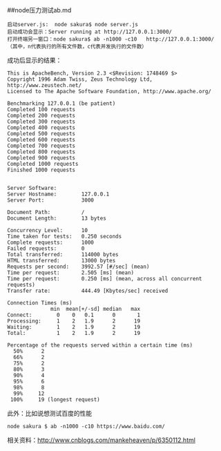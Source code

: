 ##node压力测试ab.md

	启动server.js:  node sakura$ node server.js
	启动成功会显示：Server running at http://127.0.0.1:3000/
	打开终端另一窗口：node sakura$ ab -n1000 -c10   http://127.0.0.1:3000/
	（其中，n代表执行的所有文件数，c代表并发执行的文件数）

成功后显示的结果：

	This is ApacheBench, Version 2.3 <$Revision: 1748469 $>
	Copyright 1996 Adam Twiss, Zeus Technology Ltd, http://www.zeustech.net/
	Licensed to The Apache Software Foundation, http://www.apache.org/

	Benchmarking 127.0.0.1 (be patient)
	Completed 100 requests
	Completed 200 requests
	Completed 300 requests
	Completed 400 requests
	Completed 500 requests
	Completed 600 requests
	Completed 700 requests
	Completed 800 requests
	Completed 900 requests
	Completed 1000 requests
	Finished 1000 requests


	Server Software:        
	Server Hostname:        127.0.0.1
	Server Port:            3000

	Document Path:          /
	Document Length:        13 bytes

	Concurrency Level:      10
	Time taken for tests:   0.250 seconds
	Complete requests:      1000
	Failed requests:        0
	Total transferred:      114000 bytes
	HTML transferred:       13000 bytes
	Requests per second:    3992.57 [#/sec] (mean)
	Time per request:       2.505 [ms] (mean)
	Time per request:       0.250 [ms] (mean, across all concurrent requests)
	Transfer rate:          444.49 [Kbytes/sec] received

	Connection Times (ms)
	              min  mean[+/-sd] median   max
	Connect:        0    0   0.1      0       1
	Processing:     1    2   1.9      2      19
	Waiting:        1    2   1.9      2      19
	Total:          1    2   1.9      2      19

	Percentage of the requests served within a certain time (ms)
	  50%      2
	  66%      2
	  75%      2
	  80%      3
	  90%      4
	  95%      6
	  98%      8
	  99%     12
	 100%     19 (longest request)


此外：比如说想测试百度的性能

	node sakura $ ab -n1000 -c10 https://www.baidu.com/

相关资料：http://www.cnblogs.com/mankeheaven/p/6350112.html
